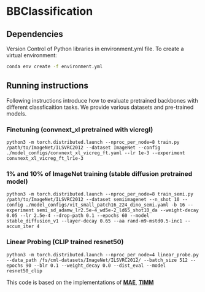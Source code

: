 # BBClassification

## Dependencies

Version Control of Python libraries in environment.yml file. To create a virtual environment:
```bash
conda env create -f environment.yml
```
## Running instructions
Following instructions introduce how to evaluate pretrained backbones with different classficaition tasks. We provide various datasets and pre-trained models. 

### Finetuning (convnext_xl pretrained with vicregl)
```
python3 -m torch.distributed.launch --nproc_per_node=8 train.py /path/to/ImageNet/ILSVRC2012 --dataset ImageNet --config ./model_configs/convnext_xl_vicreg_ft.yaml --lr 1e-3 --experiment convnext_xl_vicreg_ft_lr1e-3
```

### 1\% and 10\% of ImageNet training (stable diffusion pretrained model)
```
python3 -m torch.distributed.launch --nproc_per_node=8 train_semi.py /path/to/ImageNet/ILSVRC2012 --dataset semiimagenet --n_shot 10 --config ./model_configs/vit_small_patch16_224_dino_semi.yaml -b 16 --experiment semi_sd_adamw_lr2.5e-4_wd5e-2_ld65_shot10_da --weight-decay 0.05 --lr 2.5e-4 --drop-path 0.1 --epochs 60 --model stable_diffusion_v1 --layer-decay 0.65 --aa rand-m9-mstd0.5-inc1 --accum_iter 4
```

### Linear Probing (CLIP trained resnet50)
```
python3 -m torch.distributed.launch --nproc_per_node=4 linear_probe.py --data_path /fs/cml-datasets/ImageNet/ILSVRC2012/ --batch_size 512 --epochs 90 --blr 0.1 --weight_decay 0.0 --dist_eval --model resnet50_clip
```
This code is based on the implementations of [**MAE**](https://github.com/facebookresearch/mae), [**TIMM**](https://github.com/huggingface/pytorch-image-models)
